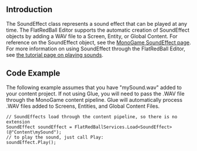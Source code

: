## Introduction

The SoundEffect class represents a sound effect that can be played at any time. The FlatRedBall Editor supports the automatic creation of SoundEffect objects by adding a WAV file to a Screen, Entity, or Global Content. For reference on the SoundEffect object, see the [MonoGame SoundEffect page](https://docs.monogame.net/api/Microsoft.Xna.Framework.Audio.SoundEffect.html). For more information on using SoundEffect through the FlatRedBall Editor, see [the tutorial page on playing sounds](/documentation/tutorials/glue-tutorials/glue-how-to-play-sounds/.md "Glue:How To:Play Sounds").

## Code Example

The following example assumes that you have "mySound.wav" added to your content project. If not using Glue, you will need to pass the .WAV file through the MonoGame content pipeline. Glue will automatically process .WAV files added to Screens, Entities, and Global Content Files.

    // SoundEffects load through the content pipeline, so there is no extension
    SoundEffect soundEffect = FlatRedBallServices.Load<SoundEffect>(@"Content\mySound");
    // to play the sound, just call Play:
    soundEffect.Play();

## 
